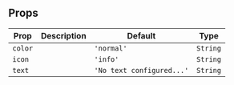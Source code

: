 ## Props

| Prop    | Description | Default                   | Type     |
| ------- | ----------- | ------------------------- | -------- |
| `color` |             | `'normal'`                | `String` |
| `icon`  |             | `'info'`                  | `String` |
| `text`  |             | `'No text configured...'` | `String` |

